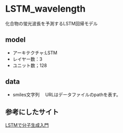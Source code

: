 # LSTM_wavelength
化合物の蛍光波長を予測するLSTM回帰モデル


## model

* アーキテクチャ:LSTM
* レイヤー数：3
* ユニット数；128

## data

* smiles文字列
　URLはデータファイルのpathを表す。

## 参考にしたサイト
[LSTMで分子生成入門](https://qiita.com/maskot1977/items/6e68b50287d80dbd4461)
